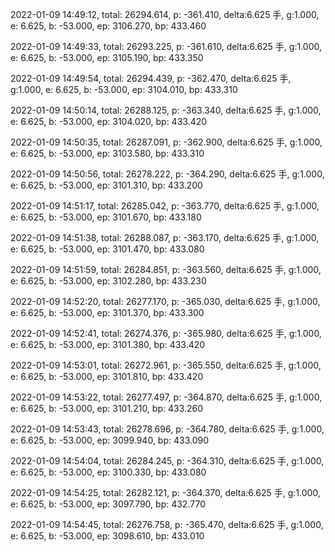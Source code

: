 2022-01-09 14:49:12, total: 26294.614, p: -361.410, delta:6.625 手, g:1.000, e: 6.625, b: -53.000, ep: 3106.270, bp: 433.460

2022-01-09 14:49:33, total: 26293.225, p: -361.610, delta:6.625 手, g:1.000, e: 6.625, b: -53.000, ep: 3105.190, bp: 433.350

2022-01-09 14:49:54, total: 26294.439, p: -362.470, delta:6.625 手, g:1.000, e: 6.625, b: -53.000, ep: 3104.010, bp: 433.310

2022-01-09 14:50:14, total: 26288.125, p: -363.340, delta:6.625 手, g:1.000, e: 6.625, b: -53.000, ep: 3104.020, bp: 433.420

2022-01-09 14:50:35, total: 26287.091, p: -362.900, delta:6.625 手, g:1.000, e: 6.625, b: -53.000, ep: 3103.580, bp: 433.310

2022-01-09 14:50:56, total: 26278.222, p: -364.290, delta:6.625 手, g:1.000, e: 6.625, b: -53.000, ep: 3101.310, bp: 433.200

2022-01-09 14:51:17, total: 26285.042, p: -363.770, delta:6.625 手, g:1.000, e: 6.625, b: -53.000, ep: 3101.670, bp: 433.180

2022-01-09 14:51:38, total: 26288.087, p: -363.170, delta:6.625 手, g:1.000, e: 6.625, b: -53.000, ep: 3101.470, bp: 433.080

2022-01-09 14:51:59, total: 26284.851, p: -363.560, delta:6.625 手, g:1.000, e: 6.625, b: -53.000, ep: 3102.280, bp: 433.230

2022-01-09 14:52:20, total: 26277.170, p: -365.030, delta:6.625 手, g:1.000, e: 6.625, b: -53.000, ep: 3101.370, bp: 433.300

2022-01-09 14:52:41, total: 26274.376, p: -365.980, delta:6.625 手, g:1.000, e: 6.625, b: -53.000, ep: 3101.380, bp: 433.420

2022-01-09 14:53:01, total: 26272.961, p: -365.550, delta:6.625 手, g:1.000, e: 6.625, b: -53.000, ep: 3101.810, bp: 433.420

2022-01-09 14:53:22, total: 26277.497, p: -364.870, delta:6.625 手, g:1.000, e: 6.625, b: -53.000, ep: 3101.210, bp: 433.260

2022-01-09 14:53:43, total: 26278.696, p: -364.780, delta:6.625 手, g:1.000, e: 6.625, b: -53.000, ep: 3099.940, bp: 433.090

2022-01-09 14:54:04, total: 26284.245, p: -364.310, delta:6.625 手, g:1.000, e: 6.625, b: -53.000, ep: 3100.330, bp: 433.080

2022-01-09 14:54:25, total: 26282.121, p: -364.370, delta:6.625 手, g:1.000, e: 6.625, b: -53.000, ep: 3097.790, bp: 432.770

2022-01-09 14:54:45, total: 26276.758, p: -365.470, delta:6.625 手, g:1.000, e: 6.625, b: -53.000, ep: 3098.610, bp: 433.010